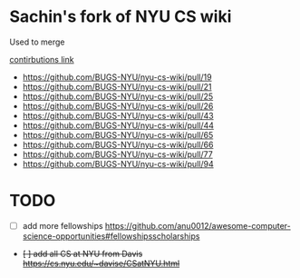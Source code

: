 # Sachin's fork of NYU CS wiki

Used to merge

[contirbutions link](https://github.com/BUGS-NYU/nyu-cs-wiki/pulls?q=is%3Apr+author%3Asachiniyer+)

- https://github.com/BUGS-NYU/nyu-cs-wiki/pull/19
- https://github.com/BUGS-NYU/nyu-cs-wiki/pull/21
- https://github.com/BUGS-NYU/nyu-cs-wiki/pull/25
- https://github.com/BUGS-NYU/nyu-cs-wiki/pull/26
- https://github.com/BUGS-NYU/nyu-cs-wiki/pull/43
- https://github.com/BUGS-NYU/nyu-cs-wiki/pull/44
- https://github.com/BUGS-NYU/nyu-cs-wiki/pull/65
- https://github.com/BUGS-NYU/nyu-cs-wiki/pull/66
- https://github.com/BUGS-NYU/nyu-cs-wiki/pull/77
- https://github.com/BUGS-NYU/nyu-cs-wiki/pull/94

# TODO

- [ ] add more fellowships https://github.com/anu0012/awesome-computer-science-opportunities#fellowshipsscholarships
- ~~[ ] add all CS at NYU from Davis https://cs.nyu.edu/~davise/CSatNYU.html~~
